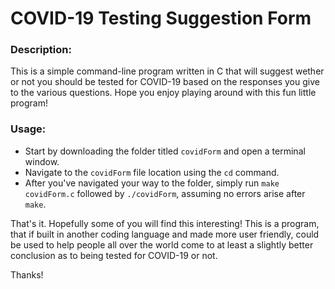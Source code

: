 # COVID-19 Testing Suggestion Form
### Description:
This is a simple command-line program written in C that will suggest wether or not you should be tested for COVID-19 based on the responses you give to the various questions. Hope you enjoy playing around with this fun little program!

### Usage:
* Start by downloading the folder titled `covidForm` and open a terminal window.
* Navigate to the `covidForm` file location using the `cd` command.
* After you've navigated your way to the folder, simply run `make covidForm.c` followed by `./covidForm`, assuming no errors arise after `make`.

That's it. Hopefully some of you will find this interesting! This is a program, that if built in another coding language and made more user friendly, could be used to help people all over the world come to at least a slightly better conclusion as to being tested for COVID-19 or not.

Thanks!
